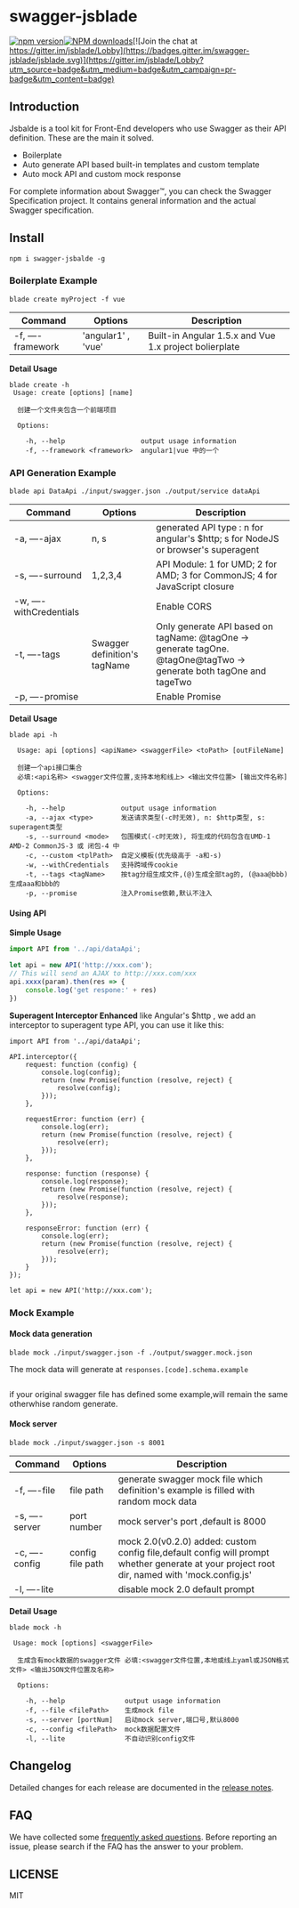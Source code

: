 # swagger-jsblade

[![npm version](https://img.shields.io/npm/v/swagger-jsblade.svg?style=flat)](https://www.npmjs.com/package/swagger-jsblade)[![NPM downloads](http://img.shields.io/npm/dm/swagger-jsblade.svg)](https://npmjs.org/package/swagger-jsblade)[![Join the chat at https://gitter.im/jsblade/Lobby](https://badges.gitter.im/swagger-jsblade/jsblade.svg)](https://gitter.im/jsblade/Lobby?utm_source=badge&utm_medium=badge&utm_campaign=pr-badge&utm_content=badge)

## Introduction

Jsbalde is a tool kit for Front-End developers who use Swagger as their API definition.
These are the main it solved.

* Boilerplate
* Auto generate API based built-in templates and custom template
* Auto mock API and custom mock response

For complete information about Swagger™, you can check the Swagger Specification project. It contains general information and the actual Swagger specification.


## Install
```shell
npm i swagger-jsbalde -g
```
### Boilerplate Example
```shell
blade create myProject -f vue
```

| Command | Options | Description |
| --- | --- | ---
| -f, —-framework| 'angular1' , 'vue' |Built-in Angular 1.5.x and Vue 1.x project bolierplate|

**Detail Usage**

```shell
blade create -h
 Usage: create [options] [name]

  创建一个文件夹包含一个前端项目

  Options:

    -h, --help                   output usage information
    -f, --framework <framework>  angular1|vue 中的一个
```

### API Generation Example
```
blade api DataApi ./input/swagger.json ./output/service dataApi
```
| Command | Options | Description |
| --- | --- | ---
| -a, —-ajax <type>| n, s|generated API type : n for angular's $http; s for NodeJS or browser's superagent
| -s, —-surround <mode>| 1,2,3,4 |API Module: 1 for UMD; 2 for AMD; 3 for CommonJS; 4 for JavaScript closure
| -w, —-withCredentials |  |Enable CORS
| -t, —-tags <tagName>| Swagger definition's tagName |Only generate API based on tagName: @tagOne -> generate tagOne. @tagOne@tagTwo -> generate both tagOne and tageTwo
| -p, —-promise |  |Enable Promise

**Detail Usage**

```shell
blade api -h

  Usage: api [options] <apiName> <swaggerFile> <toPath> [outFileName]

  创建一个api接口集合
  必填:<api名称> <swagger文件位置,支持本地和线上> <输出文件位置> [输出文件名称]

  Options:

    -h, --help              output usage information
    -a, --ajax <type>       发送请求类型(-c时无效), n: $http类型, s: superagent类型
    -s, --surround <mode>   包围模式(-c时无效), 将生成的代码包含在UMD-1 AMD-2 CommonJS-3 或 闭包-4 中
    -c, --custom <tplPath>  自定义模板(优先级高于 -a和-s)
    -w, --withCredentials   支持跨域传cookie
    -t, --tags <tagName>    按tag分组生成文件,(@)生成全部tag的, (@aaa@bbb)生成aaa和bbb的
    -p, --promise           注入Promise依赖,默认不注入
```

#### Using API
**Simple Usage**

```javascript
import API from '../api/dataApi';

let api = new API('http://xxx.com');
// This will send an AJAX to http://xxx.com/xxx
api.xxxx(param).then(res => {
    console.log('get respone:' + res)
})
```
**Superagent Interceptor Enhanced**
like Angular's $http , we add an interceptor to superagent type API,
you can use it like this:

```
import API from '../api/dataApi';

API.interceptor({
    request: function (config) {
        console.log(config);
        return (new Promise(function (resolve, reject) {
            resolve(config);
        }));
    },

    requestError: function (err) {
        console.log(err);
        return (new Promise(function (resolve, reject) {
            resolve(err);
        }));
    },

    response: function (response) {
        console.log(response);
        return (new Promise(function (resolve, reject) {
            resolve(response);
        }));
    },

    responseError: function (err) {
        console.log(err);
        return (new Promise(function (resolve, reject) {
            resolve(err);
        }));
    }
});

let api = new API('http://xxx.com');
```
### Mock Example
#### Mock data generation

```
blade mock ./input/swagger.json -f ./output/swagger.mock.json
```
The mock data will generate at ```responses.[code].schema.example```
```
```
if your original swagger file has defined some example,will remain the same otherwhise random generate.

#### Mock server

```
blade mock ./input/swagger.json -s 8001
```
| Command | Options | Description |
| --- | --- | ---
| -f, —-file <mockFilePath>| file path|generate swagger mock file which definition's example is filled with random mock data
| -s, —-server <port>|  port number|mock server's port ,default is 8000
| -c, —-config <config file>|config file path| mock 2.0(v0.2.0) added: custom config file,default config will prompt whether generate at your project root dir, named with 'mock.config.js'
| -l, —-lite||disable mock 2.0 default prompt

**Detail Usage**

```shell
blade mock -h

 Usage: mock [options] <swaggerFile>

  生成含有mock数据的swagger文件 必填:<swagger文件位置,本地或线上yaml或JSON格式文件> <输出JSON文件位置及名称>

  Options:

    -h, --help               output usage information
    -f, --file <filePath>    生成mock file
    -s, --server [portNum]   启动mock server,端口号,默认8000
    -c, --config <filePath>  mock数据配置文件
    -l, --lite               不自动识别config文件

```
## Changelog
Detailed changes for each release are documented in the [release notes](https://github.com/lincolnlau/swagger-jsblade/releases).

## FAQ
We have collected some [frequently asked questions](https://github.com/lincolnlau/swagger-jsblade/blob/master/FAQ.md). Before reporting an issue, please search if the FAQ has the answer to your problem.

## LICENSE
MIT